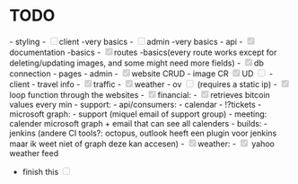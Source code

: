 <h1>TODO</h1>
<!-- this file is a combination of html and md syntax due to -[ ] not working as a checkbox thats a github thing-->
 - styling
    - <input type="checkbox" disabled>client -very basics
    - <input type="checkbox" disabled>admin  -very basics
 - api
    - <input type="checkbox" checked disabled>documentation -basics
    - <input type="checkbox" checked disabled>routes -basics(every route works except for deleting/updating images, and some might need more fields)
    - <input type="checkbox" checked disabled>db connection 
 - pages
    - admin
        - <input type="checkbox" checked disabled>website CRUD 
        - image CR <input type="checkbox" checked disabled>UD <input type="checkbox" disabled>
    - client
        - travel info 
            - <input type="checkbox" checked disabled>traffic 
            - <input type="checkbox" checked disabled>weather 
            - ov <input type="checkbox" disabled> (requires a static ip)
        - <input type="checkbox" checked disabled>loop function through the websites 
        - <input type="checkbox" checked disabled>financial:
            - <input type="checkbox" checked disabled>retrieves bitcoin values every min
        - support:
            - api/consumers:
                - calendar
                - !?tickets
            - microsoft graph:
                - support (miquel email of support group)
        - meeting: calender microsoft graph + email that can see all calenders
        - builds:
            - jenkins (andere CI tools?: octopus, outlook heeft een plugin voor jenkins maar ik weet niet of graph deze kan accesen)
        - <input type="checkbox" checked disabled>weather:
            - <input type="checkbox" checked disabled> yahoo weather feed
        
 - finish this <input type="checkbox" disabled>